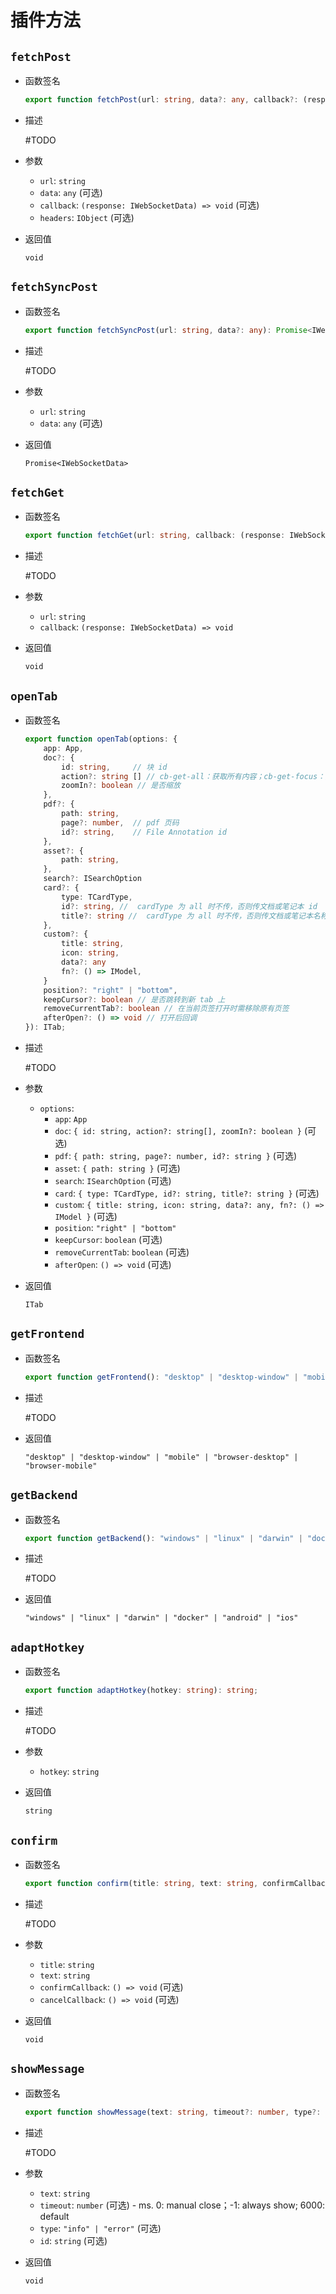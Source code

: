# 插件方法

## `fetchPost`

* 函数签名

    ```ts
    export function fetchPost(url: string, data?: any, callback?: (response: IWebSocketData) => void, headers?: IObject): void;
    ```

* 描述

    #TODO

* 参数

    * `url`: `string`
    * `data`: `any` (可选)
    * `callback`: `(response: IWebSocketData) => void` (可选)
    * `headers`: `IObject` (可选)

* 返回值

    `void`

## `fetchSyncPost`

* 函数签名

    ```ts
    export function fetchSyncPost(url: string, data?: any): Promise<IWebSocketData>;
    ```

* 描述

    #TODO

* 参数

    * `url`: `string`
    * `data`: `any` (可选)

* 返回值

    `Promise<IWebSocketData>`

## `fetchGet`

* 函数签名

    ```ts
    export function fetchGet(url: string, callback: (response: IWebSocketData) => void): void;
    ```

* 描述

    #TODO

* 参数

    * `url`: `string`
    * `callback`: `(response: IWebSocketData) => void`

* 返回值

    `void`

## `openTab`

* 函数签名

    ```ts
    export function openTab(options: {
        app: App,
        doc?: {
            id: string,     // 块 id
            action?: string [] // cb-get-all：获取所有内容；cb-get-focus：打开后光标定位在 id 所在的块；cb-get-hl: 打开后 id 块高亮
            zoomIn?: boolean // 是否缩放
        },
        pdf?: {
            path: string,
            page?: number,  // pdf 页码
            id?: string,    // File Annotation id
        },
        asset?: {
            path: string,
        },
        search?: ISearchOption
        card?: {
            type: TCardType,
            id?: string, //  cardType 为 all 时不传，否则传文档或笔记本 id
            title?: string //  cardType 为 all 时不传，否则传文档或笔记本名称
        },
        custom?: {
            title: string,
            icon: string,
            data?: any
            fn?: () => IModel,
        }
        position?: "right" | "bottom",
        keepCursor?: boolean // 是否跳转到新 tab 上
        removeCurrentTab?: boolean // 在当前页签打开时需移除原有页签
        afterOpen?: () => void // 打开后回调
    }): ITab;
    ```

* 描述

    #TODO

* 参数

    * `options`: 
        * `app`: `App`
        * `doc`: `{ id: string, action?: string[], zoomIn?: boolean }` (可选)
        * `pdf`: `{ path: string, page?: number, id?: string }` (可选)
        * `asset`: `{ path: string }` (可选)
        * `search`: `ISearchOption` (可选)
        * `card`: `{ type: TCardType, id?: string, title?: string }` (可选)
        * `custom`: `{ title: string, icon: string, data?: any, fn?: () => IModel }` (可选)
        * `position`: `"right" | "bottom"`
        * `keepCursor`: `boolean` (可选)
        * `removeCurrentTab`: `boolean` (可选)
        * `afterOpen`: `() => void` (可选)

* 返回值

    `ITab`

## `getFrontend`

* 函数签名

    ```ts
    export function getFrontend(): "desktop" | "desktop-window" | "mobile" | "browser-desktop" | "browser-mobile";
    ```

* 描述

    #TODO

* 返回值

    `"desktop" | "desktop-window" | "mobile" | "browser-desktop" | "browser-mobile"`

## `getBackend`

* 函数签名

    ```ts
    export function getBackend(): "windows" | "linux" | "darwin" | "docker" | "android" | "ios";
    ```

* 描述

    #TODO

* 返回值

    `"windows" | "linux" | "darwin" | "docker" | "android" | "ios"`

## `adaptHotkey`

* 函数签名

    ```ts
    export function adaptHotkey(hotkey: string): string;
    ```

* 描述

    #TODO

* 参数

    * `hotkey`: `string`

* 返回值

    `string`

## `confirm`

* 函数签名

    ```ts
    export function confirm(title: string, text: string, confirmCallback?: () => void, cancelCallback?: () => void): void;
    ```

* 描述

    #TODO

* 参数

    * `title`: `string`
    * `text`: `string`
    * `confirmCallback`: `() => void` (可选)
    * `cancelCallback`: `() => void` (可选)

* 返回值

    `void`

## `showMessage`

* 函数签名

    ```ts
    export function showMessage(text: string, timeout?: number, type?: "info" | "error", id?: string): void;
    ```

* 描述

    #TODO

* 参数

    * `text`: `string`
    * `timeout`: `number` (可选) - ms. 0: manual close；-1: always show; 6000: default
    * `type`: `"info" | "error"` (可选)
    * `id`: `string` (可选)

* 返回值

    `void`

